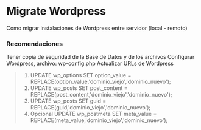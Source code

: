 Migrate Wordpress
=================

Como migrar instalaciones de Wordpress entre servidor (local - remoto)  
### Recomendaciones

Tener copia de seguridad de la Base de Datos y de los archivos
Configurar Wordpress, archivo: wp-config.php
Actualizar URLs de Wordpress

>
>	1. 	UPDATE wp_options SET option_value = REPLACE(option_value,'dominio_viejo','dominio_nuevo');
>	2.	UPDATE wp_posts SET post_content = REPLACE(post_content,'dominio_viejo','dominio_nuevo');
>	3.	UPDATE wp_posts SET guid = REPLACE(guid,'dominio_viejo','dominio_nuevo');
>	4. 	Opcional
    	UPDATE wp_postmeta SET meta_value = REPLACE(meta_value,'dominio_viejo','dominio_nuevo');
 

    




